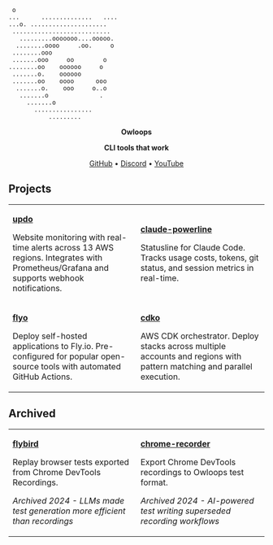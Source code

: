 ```
 o
...      ..............   ....
...o. .....................
 ...........................
   .........ooooooo....ooooo.
  ........oooo     .oo.     o
 ........ooo
 .......ooo     oo        o
........oo    oooooo     o
 .......o.    oooooo
 .......oo    oooo      ooo
  .......o.    ooo     o..o
   .......o              .
     .......o
       ................
           .........
```

<div align="center">

**Owloops**

**CLI tools that work**

[GitHub](https://github.com/owloops) • [Discord](https://discord.gg/aFrPHspzzs) • [YouTube](https://www.youtube.com/@owloops)

</div>

## Projects

<table>
<tr>
<td width="50%">

**[updo](https://github.com/Owloops/updo)**

Website monitoring with real-time alerts across 13 AWS regions. Integrates with Prometheus/Grafana and supports webhook notifications.

</td>
<td width="50%">

**[claude-powerline](https://github.com/Owloops/claude-powerline)**

Statusline for Claude Code. Tracks usage costs, tokens, git status, and session metrics in real-time.

</td>
</tr>
<tr>
<td width="50%">

**[flyo](https://github.com/Owloops/flyo)**

Deploy self-hosted applications to Fly.io. Pre-configured for popular open-source tools with automated GitHub Actions.

</td>
<td width="50%">

**[cdko](https://github.com/Owloops/cdko)**

AWS CDK orchestrator. Deploy stacks across multiple accounts and regions with pattern matching and parallel execution.

</td>
</tr>
</table>

## Archived

<table>
<tr>
<td width="50%">

**[flybird](https://github.com/owloops/flybird)**

Replay browser tests exported from Chrome DevTools Recordings.

*Archived 2024 - LLMs made test generation more efficient than recordings*

</td>
<td width="50%">

**[chrome-recorder](https://github.com/owloops/owloops-chrome-recorder)**

Export Chrome DevTools recordings to Owloops test format.

*Archived 2024 - AI-powered test writing superseded recording workflows*

</td>
</tr>
</table>
